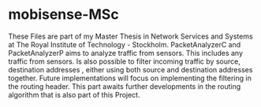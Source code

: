 # mobisense-MSc
These Files are part of my Master Thesis in Network Services and Systems at The Royal Institute of Technology -  Stockholm.   PacketAnalyzerC and PacketAnalyzerP aims to analyze traffic from sensors. This includes any traffic from sensors. Is also possible to filter incoming traffic by source, destination addresses , either using both source and destination addresses  together.  Future implementations will focus on implementing the filtering in the routing header. This part awaits further  developments in the routing algorithm that is also part of this Project.
